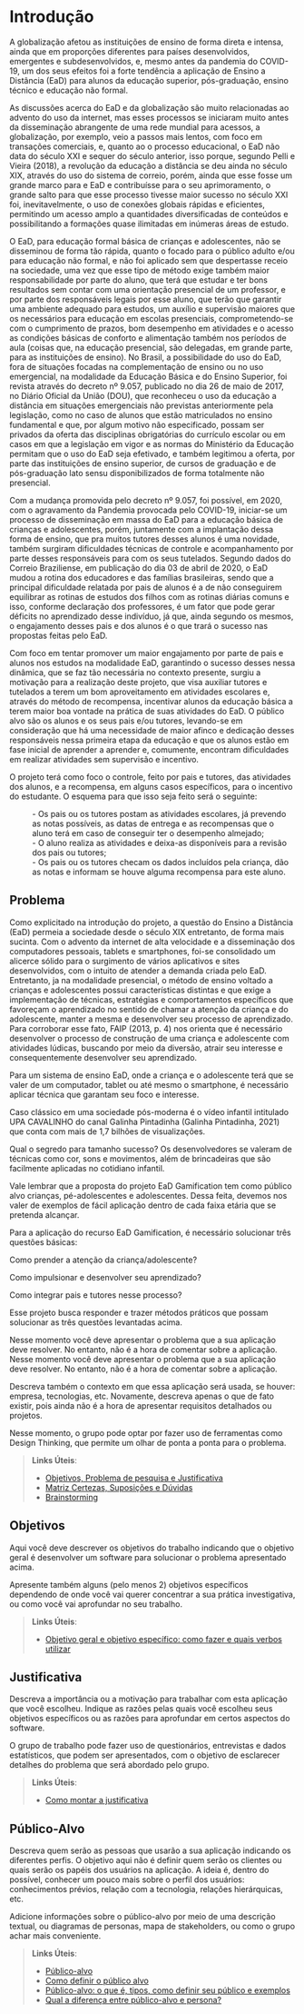 # Introdução

<p>A globalização afetou as instituições de ensino de forma direta e intensa, ainda que em proporções diferentes para países desenvolvidos, emergentes e subdesenvolvidos, e, mesmo antes da pandemia do COVID-19, um dos seus efeitos foi a forte tendência a aplicação de Ensino a Distância (EaD) para alunos da educação superior, pós-graduação, ensino técnico e educação não formal.</p>
<p>As discussões acerca do EaD e da globalização são muito relacionadas ao advento do uso da internet, mas esses processos se iniciaram muito antes da disseminação abrangente de uma rede mundial para acessos, a globalização, por exemplo, veio a passos mais lentos, com foco em transações comerciais, e, quanto ao o processo educacional, o EaD não data do século XXI e sequer do século anterior, isso porque, segundo Pelli e Vieira (2018), a revolução da educação a distância se deu ainda no século XIX, através do uso do sistema de correio, porém, ainda que esse fosse um grande marco para e EaD e contribuísse para o seu aprimoramento, o grande salto para que esse processo tivesse maior sucesso no século XXI foi, inevitavelmente, o uso de conexões globais rápidas e eficientes, permitindo um acesso amplo a quantidades diversificadas de conteúdos e possibilitando a formações quase ilimitadas em inúmeras áreas de estudo.</p>
<p>O EaD, para educação formal básica de crianças e adolescentes, não se disseminou de forma tão rápida, quanto o focado para o público adulto e/ou para educação não formal, e não foi aplicado sem que despertasse receio na sociedade, uma vez que esse tipo de método exige também maior responsabilidade por parte do aluno, que terá que estudar e ter bons resultados sem contar com uma orientação presencial de um professor, e por parte dos responsáveis legais por esse aluno, que terão que garantir uma ambiente adequado para estudos, um auxílio e supervisão maiores que os necessários para educação em escolas presenciais, comprometendo-se com o cumprimento de prazos, bom desempenho em atividades e o acesso as condições básicas de conforto e alimentação também nos períodos de aula (coisas que, na educação presencial, são delegadas, em grande parte, para as instituições de ensino). No Brasil, a possibilidade do uso do EaD, fora de situações focadas na complementação de ensino ou no uso emergencial,  na modalidade da Educação Básica  e do Ensino Superior, foi revista através do decreto nº 9.057, publicado no dia 26 de maio de 2017, no Diário Oficial da União (DOU), que reconheceu  o uso da educação a distância em situações emergenciais não previstas anteriormente pela legislação, como no caso de alunos que estão matriculados no ensino fundamental e que, por algum motivo não especificado, possam ser privados da oferta das disciplinas obrigatórias do currículo escolar ou em casos em que a legislação em vigor e as normas do Ministério da Educação permitam que o uso do EaD seja efetivado, e também legitimou a oferta, por parte das instituições de ensino superior, de cursos de graduação e de pós-graduação lato sensu disponibilizados de forma totalmente não presencial.</p>
<p>Com a mudança promovida pelo decreto nº 9.057, foi possível, em 2020, com o agravamento da Pandemia provocada pelo COVID-19, iniciar-se um processo de disseminação em massa do EaD para a educação básica de crianças e adolescentes, porém, juntamente com a implantação dessa forma de ensino, que pra muitos tutores desses alunos é uma novidade, também surgiram dificuldades técnicas de controle e acompanhamento por parte desses responsáveis para com os seus tutelados. Segundo dados do Correio Braziliense, em publicação do dia 03 de abril de 2020, o EaD mudou a rotina dos educadores e das famílias brasileiras, sendo que a principal dificuldade relatada por pais de alunos é a de não conseguirem equilibrar as rotinas de estudos dos filhos com as rotinas diárias comuns e isso, conforme declaração dos professores, é um fator que pode gerar déficits no aprendizado desse indivíduo, já que, ainda segundo os mesmos, o engajamento desses pais e dos alunos é o que trará o sucesso nas propostas feitas pelo EaD.</p>
<p>Com foco em tentar promover um maior engajamento por parte de pais e alunos nos estudos na modalidade EaD, garantindo o sucesso desses nessa dinâmica, que se faz tão necessária no contexto presente, surgiu a motivação para a realização deste projeto, que visa auxiliar tutores e tutelados a terem um bom aproveitamento em atividades escolares e, através do método de recompensa, incentivar alunos da educação básica a terem maior boa vontade na prática de suas atividades do EaD. O público alvo são os alunos e os seus pais e/ou tutores, levando-se em consideração que há uma necessidade de maior afinco e dedicação desses responsáveis nessa primeira etapa da educação e que os alunos estão em fase inicial de aprender a aprender e, comumente, encontram dificuldades em realizar atividades sem supervisão e incentivo.</p>
<p>O projeto terá como foco o controle, feito por pais e tutores, das atividades dos alunos, e a recompensa, em alguns casos específicos, para o incentivo do estudante. O esquema para que isso seja feito será o seguinte:</p>
<dl>
<dd>- Os pais ou os tutores postam as atividades escolares, já prevendo as notas possíveis, as datas de entrega e as recompensas que o aluno terá em caso de conseguir ter o desempenho almejado;</dd>
<dd>- O aluno realiza as atividades e deixa-as disponíveis para a revisão dos pais ou tutores;</dd>
<dd>- Os pais ou os tutores checam os dados incluídos pela criança, dão as notas e informam se houve alguma recompensa para este aluno.</dd>
</dl>

## Problema

<p>Como explicitado na introdução do projeto, a questão do Ensino a Distância (EaD) permeia a sociedade desde o século XIX entretanto, de forma mais sucinta. 
Com o advento da internet de alta velocidade e a disseminação dos computadores pessoais, tablets e smartphones, foi-se consolidado um alicerce sólido para o surgimento de vários aplicativos e sites desenvolvidos, com o intuito de atender a demanda criada pelo EaD. Entretanto, ja na modalidade presencial, o método de ensino voltado a crianças e adolescentes possui características distintas e que exige a implementação de técnicas, estratégias e comportamentos específicos que favoreçam o aprendizado no sentido de chamar a atenção da criança e do adolescente, manter a mesma e desenvolver seu processo de aprendizado. Para corroborar esse fato, FAIP (2013, p. 4) nos orienta que é necessário desenvolver o processo de construção de uma criança e adolescente com atividades lúdicas, buscando por meio da diversão, atrair seu interesse e consequentemente desenvolver seu aprendizado.</p>
<p>Para um sistema de ensino EaD, onde a criança e o adolescente terá que se valer de um computador, tablet ou até mesmo o smartphone, é necessário aplicar técnica que garantam seu foco e interesse.</p>
<p>Caso clássico em uma sociedade pós-moderna é o vídeo infantil intitulado UPA CAVALINHO do canal Galinha Pintadinha (Galinha Pintadinha, 2021) que conta com mais de 1,7 bilhões de visualizações.</p>
<p>Qual o segredo para tamanho sucesso? Os desenvolvedores se valeram de técnicas como cor, sons e movimentos, além de brincadeiras que são facilmente aplicadas no cotidiano infantil.</p>
<p>Vale lembrar que a proposta do projeto EaD Gamification tem como público alvo crianças, pé-adolescentes e adolescentes. Dessa feita, devemos nos valer de exemplos de fácil aplicação dentro de cada faixa etária que se pretenda alcançar.</p>
<p>Para a aplicação do recurso EaD Gamification, é necessário solucionar três questões básicas:</p>
<p>Como prender a atenção da criança/adolescente?</p>
<p>Como impulsionar e desenvolver seu aprendizado?</p>
<p>Como integrar pais e tutores nesse processo?</p>
<p>Esse projeto busca responder e trazer métodos práticos que possam solucionar as três questões levantadas acima.</p>

Nesse momento você deve apresentar o problema que a sua aplicação deve  resolver. No entanto, não é a hora de comentar sobre a aplicação.
Nesse momento você deve apresentar o problema que a sua aplicação deve  resolver. No entanto, não é a hora de comentar sobre a aplicação.

Descreva também o contexto em que essa aplicação será usada, se  houver: empresa, tecnologias, etc. Novamente, descreva apenas o que de  fato existir, pois ainda não é a hora de apresentar requisitos  detalhados ou projetos.

Nesse momento, o grupo pode optar por fazer uso  de ferramentas como Design Thinking, que permite um olhar de ponta a ponta para o problema.

> **Links Úteis**:
> - [Objetivos, Problema de pesquisa e Justificativa](https://medium.com/@versioparole/objetivos-problema-de-pesquisa-e-justificativa-c98c8233b9c3)
> - [Matriz Certezas, Suposições e Dúvidas](https://medium.com/educa%C3%A7%C3%A3o-fora-da-caixa/matriz-certezas-suposi%C3%A7%C3%B5es-e-d%C3%BAvidas-fa2263633655)
> - [Brainstorming](https://www.euax.com.br/2018/09/brainstorming/)

## Objetivos

Aqui você deve descrever os objetivos do trabalho indicando que o objetivo geral é desenvolver um software para solucionar o problema apresentado acima. 

Apresente também alguns (pelo menos 2) objetivos específicos dependendo de onde você vai querer concentrar a sua prática investigativa, ou como você vai aprofundar no seu trabalho.
 
> **Links Úteis**:
> - [Objetivo geral e objetivo específico: como fazer e quais verbos utilizar](https://blog.mettzer.com/diferenca-entre-objetivo-geral-e-objetivo-especifico/)

## Justificativa

Descreva a importância ou a motivação para trabalhar com esta aplicação que você escolheu. Indique as razões pelas quais você escolheu seus objetivos específicos ou as razões para aprofundar em certos aspectos do software.

O grupo de trabalho pode fazer uso de questionários, entrevistas e dados estatísticos, que podem ser apresentados, com o objetivo de esclarecer detalhes do problema que será abordado pelo grupo.

> **Links Úteis**:
> - [Como montar a justificativa](https://guiadamonografia.com.br/como-montar-justificativa-do-tcc/)

## Público-Alvo

Descreva quem serão as pessoas que usarão a sua aplicação indicando os diferentes perfis. O objetivo aqui não é definir quem serão os clientes ou quais serão os papéis dos usuários na aplicação. A ideia é, dentro do possível, conhecer um pouco mais sobre o perfil dos usuários: conhecimentos prévios, relação com a tecnologia, relações
hierárquicas, etc.

Adicione informações sobre o público-alvo por meio de uma descrição textual, ou diagramas de personas, mapa de stakeholders, ou como o grupo achar mais conveniente.

> **Links Úteis**:
> - [Público-alvo](https://blog.hotmart.com/pt-br/publico-alvo/)
> - [Como definir o público alvo](https://exame.com/pme/5-dicas-essenciais-para-definir-o-publico-alvo-do-seu-negocio/)
> - [Público-alvo: o que é, tipos, como definir seu público e exemplos](https://klickpages.com.br/blog/publico-alvo-o-que-e/)
> - [Qual a diferença entre público-alvo e persona?](https://rockcontent.com/blog/diferenca-publico-alvo-e-persona/)
